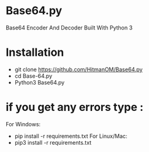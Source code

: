 # Base64.py
Base64 Encoder And Decoder Built With Python 3

# Installation
- git clone https://github.com/HitmanOM/Base64.py
- cd Base-64.py
- Python3 Base64.py
# if you get any errors type :
For Windows:
- pip install -r requirements.txt
For Linux/Mac:
- pip3 install -r requirements.txt
